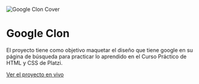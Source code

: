 ![Google Clon Cover](https://i.imgur.com/Ly1yyqj.png)

# Google Clon

El proyecto tiene como objetivo maquetar el diseño que tiene google en su página de búsqueda para practicar lo aprendido en el Curso Práctico de HTML y CSS de Platzi.

[Ver el proyecto en vivo](https://luisfalconmx.github.io/platzi-curso-practico-html-css/)